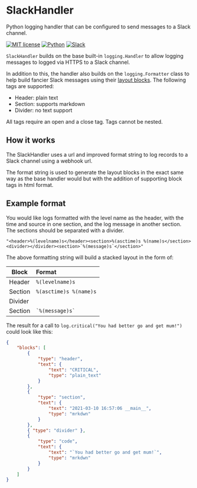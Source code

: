 # SlackHandler
Python logging handler that can be configured to send messages to a Slack channel.

[![MIT license](https://img.shields.io/badge/License-MIT-blue.svg)](https://github.com/SSlinky/SlackLogger/blob/master/LICENSE)
[![Python](https://img.shields.io/badge/Python-3.8-yellow?logo=python)](https://docs.python.org/3/)
[![Slack](https://img.shields.io/badge/Slack-Webhooks-%23007a5a)](https://slack.com/intl/en-au/)

`SlackHandler` builds on the base built-in `logging.Handler` to allow logging messages to logged via HTTPS to a Slack channel.

In addition to this, the handler also builds on the `logging.Formatter` class to help build fancier Slack messages
using their [layout blocks](https://api.slack.com/messaging/composing/layouts).
The following tags are supported:
* Header: plain text
* Section: supports markdown
* Divider: no text support

All tags require an open and a close tag. Tags cannot be nested.

## How it works
The SlackHandler uses a url and improved format string to log records to a Slack channel using a webhook url.

The format string is used to generate the layout blocks in the exact same way as the base handler would but with the addition of supporting block tags in html format.

## Example format
You would like logs formatted with the level name as the header, with the time and source in one section, and the log message in another section. The sections should be separated with a divider.

``"<header>%(levelname)s</header><section>%(asctime)s %(name)s</section><divider></divider><section>`%(message)s`</section>"``

The above formatting string will build a stacked layout in the form of:

Block   | Format
---     | :---
Header  | `%(levelname)s`
Section | `%(asctime)s %(name)s`
Divider |
Section | `` `%(message)s` ``


The result for a call to `log.critical("You had better go and get mum!")` could look like this:

```json
{
    "blocks": [
        {
            "type": "header",
            "text": {
                "text": "CRITICAL",
                "type": "plain_text"
            }
        },
        {
            "type": "section",
            "text": {
                "text": "2021-03-10 16:57:06 __main__",
                "type": "mrkdwn"
            }
        },
        { "type": "divider" },
        {
            "type": "code",
            "text": {
                "text": "`You had better go and get mum!`",
                "type": "mrkdwn"
            }
        }
    ]
}
 ```